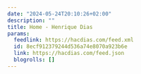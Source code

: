 ```yaml
---
date: "2024-05-24T20:10:26+02:00"
description: ""
title: Home - Henrique Dias
params:
  feedlink: https://hacdias.com/feed.xml
  id: 8ecf912379244d536a74e8070a923b6e
  link: https://hacdias.com/feed.json
  blogrolls: []
---
```

